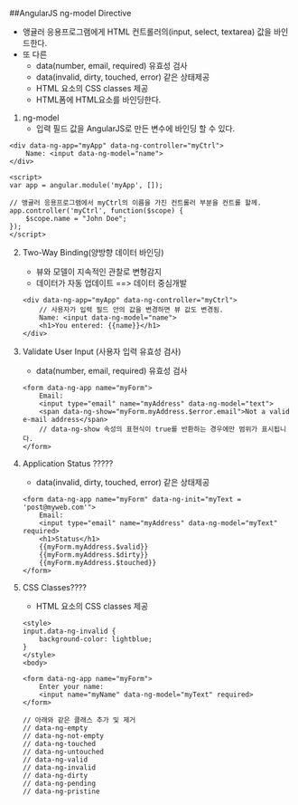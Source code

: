 ##AngularJS ng-model Directive
- 앵귤러 응용프로그램에게 HTML 컨트롤러의(input, select, textarea) 값을 바인드한다.
- 또 다른
    + data(number, email, required) 유효성 검사
    + data(invalid, dirty, touched, error) 같은 상태제공
    + HTML 요소의 CSS classes 제공
    + HTML폼에 HTML요소를 바인딩한다.

1. ng-model
    - 입력 필드 값을 AngularJS로 만든 변수에 바인딩 할 수 있다.
```
<div data-ng-app="myApp" data-ng-controller="myCtrl">
    Name: <input data-ng-model="name">
</div>

<script>
var app = angular.module('myApp', []);

// 앵귤러 응용프로그램에서 myCtrl의 이름을 가진 컨트롤러 부분을 컨트롤 할께.
app.controller('myCtrl', function($scope) {
    $scope.name = "John Doe";
});
</script>
```

2. Two-Way Binding(양방향 데이터 바인딩)
    - 뷰와 모델이 지속적인 관찰로 변형감지 
    - 데이터가 자동 업데이트 ==> 데이터 중심개발
    ```
    <div data-ng-app="myApp" data-ng-controller="myCtrl">
        // 사용자가 입력 필드 안의 값을 변경하면 뷰 값도 변경됨.
        Name: <input data-ng-model="name">
        <h1>You entered: {{name}}</h1>
    </div>
    ```

3. Validate User Input (사용자 입력 유효성 검사)
    - data(number, email, required) 유효성 검사
    ```
    <form data-ng-app name="myForm">
        Email:
        <input type="email" name="myAddress" data-ng-model="text">
        <span data-ng-show="myForm.myAddress.$error.email">Not a valid e-mail address</span>
        // data-ng-show 속성의 표현식이 true를 반환하는 경우에만 범위가 표시됩니다.
    </form>

    ```

4. Application Status ?????
    - data(invalid, dirty, touched, error) 같은 상태제공
    ```
    <form data-ng-app name="myForm" data-ng-init="myText = 'post@myweb.com'">
        Email:
        <input type="email" name="myAddress" data-ng-model="myText" required>
        <h1>Status</h1>
        {{myForm.myAddress.$valid}}
        {{myForm.myAddress.$dirty}}
        {{myForm.myAddress.$touched}}
    </form>
    ```

5. CSS Classes????
    - HTML 요소의 CSS classes 제공
    ```
    <style>
    input.data-ng-invalid {
        background-color: lightblue;
    }
    </style>
    <body>

    <form data-ng-app name="myForm">
        Enter your name:
        <input name="myName" data-ng-model="myText" required>
    </form>

    // 아래와 같은 클래스 추가 및 제거
    // data-ng-empty
    // data-ng-not-empty
    // data-ng-touched
    // data-ng-untouched
    // data-ng-valid
    // data-ng-invalid
    // data-ng-dirty
    // data-ng-pending
    // data-ng-pristine
    ```


